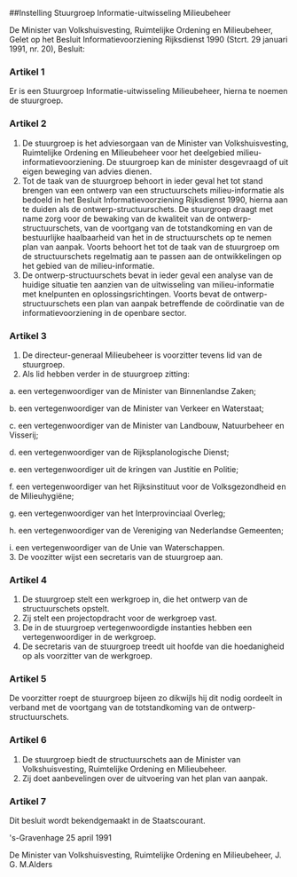 <meta http-equiv='Content-Type' content='text/html; charset=utf-8' />

##Instelling Stuurgroep Informatie-uitwisseling Milieubeheer

De Minister van Volkshuisvesting, Ruimtelijke Ordening en Milieubeheer,  
Gelet op het Besluit Informatievoorziening Rijksdienst 1990 (Stcrt. 29 januari 1991, nr. 20),
Besluit:    

### Artikel  1  

Er is een Stuurgroep Informatie-uitwisseling Milieubeheer, hierna te noemen de stuurgroep.  

### Artikel  2  

1.  De stuurgroep is het adviesorgaan van de Minister van Volkshuisvesting, Ruimtelijke Ordening en Milieubeheer voor het deelgebied milieu-informatievoorziening. De stuurgroep kan de minister desgevraagd of uit eigen beweging van advies dienen.   
2.  Tot de taak van de stuurgroep behoort in ieder geval het tot stand brengen van een ontwerp van een structuurschets milieu-informatie als bedoeld in het Besluit Informatievoorziening Rijksdienst 1990, hierna aan te duiden als de ontwerp-structuurschets. De stuurgroep draagt met name zorg voor de bewaking van de kwaliteit van de ontwerp-structuurschets, van de voortgang van de totstandkoming en van de bestuurlijke haalbaarheid van het in de structuurschets op te nemen plan van aanpak. Voorts behoort het tot de taak van de stuurgroep om de structuurschets regelmatig aan te passen aan de ontwikkelingen op het gebied van de milieu-informatie.   
3.  De ontwerp-structuurschets bevat in ieder geval een analyse van de huidige situatie ten aanzien van de uitwisseling van milieu-informatie met knelpunten en oplossingsrichtingen. Voorts bevat de ontwerp-structuurschets een plan van aanpak betreffende de coördinatie van de informatievoorziening in de openbare sector.   

### Artikel  3  

1.  De directeur-generaal Milieubeheer is voorzitter tevens lid van de stuurgroep.   
2.  Als lid hebben verder in de stuurgroep zitting: 

a. een vertegenwoordiger van de Minister van Binnenlandse Zaken;  

b. een vertegenwoordiger van de Minister van Verkeer en Waterstaat;  

c. een vertegenwoordiger van de Minister van Landbouw, Natuurbeheer en Visserij;  

d. een vertegenwoordiger van de Rijksplanologische Dienst;  

e. een vertegenwoordiger uit de kringen van Justitie en Politie;  

f. een vertegenwoordiger van het Rijksinstituut voor de Volksgezondheid en de Milieuhygiëne;  

g. een vertegenwoordiger van het Interprovinciaal Overleg;  

h. een vertegenwoordiger van de Vereniging van Nederlandse Gemeenten;  

i. een vertegenwoordiger van de Unie van Waterschappen.     
3.  De voozitter wijst een secretaris van de stuurgroep aan.   

### Artikel  4  

1.  De stuurgroep stelt een werkgroep in, die het ontwerp van de structuurschets opstelt.   
2.  Zij stelt een projectopdracht voor de werkgroep vast.   
3.  De in de stuurgroep vertegenwoordigde instanties hebben een vertegenwoordiger in de werkgroep.   
4.  De secretaris van de stuurgroep treedt uit hoofde van die hoedanigheid op als voorzitter van de werkgroep.   

### Artikel  5  

De voorzitter roept de stuurgroep bijeen zo dikwijls hij dit nodig oordeelt in verband met de voortgang van de totstandkoming van de ontwerp-structuurschets.  

### Artikel  6  

1.  De stuurgroep biedt de structuurschets aan de Minister van Volkshuisvesting, Ruimtelijke Ordening en Milieubeheer.   
2.  Zij doet aanbevelingen over de uitvoering van het plan van aanpak.   

### Artikel  7  

Dit besluit wordt bekendgemaakt in de Staatscourant.  

's-Gravenhage 
25 april 1991    

De 
Minister van Volkshuisvesting, Ruimtelijke Ordening en Milieubeheer, 
J. G. M.Alders    
